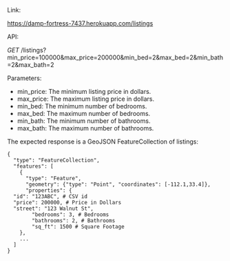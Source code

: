 
Link:

https://damp-fortress-7437.herokuapp.com/listings

API:

*GET* /listings?min_price=100000&max_price=200000&min_bed=2&max_bed=2&min_bath=2&max_bath=2


Parameters:


- min_price: The minimum listing price in dollars.
- max_price: The maximum listing price in dollars.
- min_bed: The minimum number of bedrooms.
- max_bed: The maximum number of bedrooms.
- min_bath: The minimum number of bathrooms.
- max_bath: The maximum number of bathrooms.


The expected response is a GeoJSON FeatureCollection of listings:
```
{
  "type": "FeatureCollection",
  "features": [
    {
      "type": "Feature",
      "geometry": {"type": "Point", "coordinates": [-112.1,33.4]},
      "properties": {
  "id": "123ABC", # CSV id
  "price": 200000, # Price in Dollars
  "street": "123 Walnut St",
        "bedrooms": 3, # Bedrooms
        "bathrooms": 2, # Bathrooms
        "sq_ft": 1500 # Square Footage
    },
    ...
  ]
}
```

